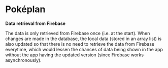 # Poképlan
**Data retrieval from Firebase**

The data is only retrieved from Firebase once (i.e. at the start). When changes are made in the database, the local data (stored in an array list) is also updated so that there is no need to retrieve the data from Firebase everytime, which would lessen the chances of data being shown in the app without the app having the updated version (since Firebase works asynchronously).
